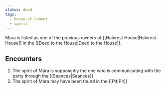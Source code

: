 ```yaml
---
status: dead
tags:
  - house-of-lament
  - spirit
---
```


Mara is listed as one of the previous owners of [[Halvrest House|Halvrest House]] in the [[Deed to the House|Deed to the House]].

## Encounters
1. The spirit of Mara is supposedly the one who is communicating with the party through the [[Seances|Seances]]
2. The spirit of Mara may have been found in the [[Pit|Pit]]